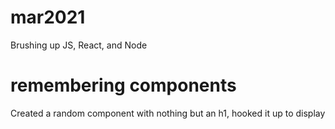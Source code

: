 # mar2021
Brushing up JS, React, and Node

# remembering components
Created a random component with nothing but an h1, hooked it up to display